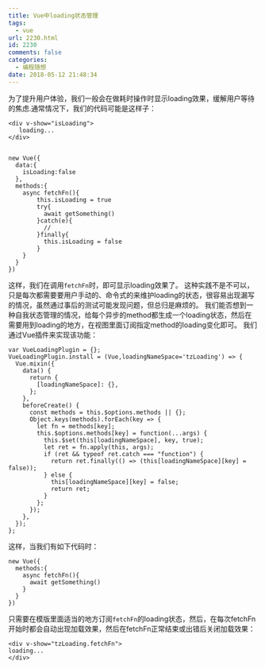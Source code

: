 ```yaml
---
title: Vue中loading状态管理
tags:
  - vue
url: 2230.html
id: 2230
comments: false
categories:
  - 编程随想
date: 2018-05-12 21:48:34
---
```


为了提升用户体验，我们一般会在做耗时操作时显示loading效果，缓解用户等待的焦虑.通常情况下，我们的代码可能是这样子：

    <div v-show="isLoading">
       loading...
    </div>
    

    new Vue({
      data:{
        isLoading:false
      },
      methods:{
        async fetchFn(){
            this.isLoading = true
            try{
              await getSomething()
            }catch(e){
              //
            }finally{
              this.isLoading = false
            }
        }
      }
    })
    

这样，我们在调用`fetchFn`时，即可显示loading效果了。 这种实践不是不可以，只是每次都需要要用户手动的、命令式的来维护loading的状态，很容易出现漏写的情况，虽然通过事后的测试可能发现问题，但总归是麻烦的。 我们能否想到一种自我状态管理的情况，给每个异步的method都生成一个loading状态，然后在需要用到loading的地方，在视图里面订阅指定method的loading变化即可。 我们通过Vue插件来实现该功能：

    var VueLoadingPlugin = {};
    VueLoadingPlugin.install = (Vue,loadingNameSpace='tzLoading') => {
      Vue.mixin({
        data() {
          return {
            [loadingNameSpace]: {},
          };
        },
        beforeCreate() {
          const methods = this.$options.methods || {};
          Object.keys(methods).forEach(key => {
            let fn = methods[key];
            this.$options.methods[key] = function(...args) {
              this.$set(this[loadingNameSpace], key, true);
              let ret = fn.apply(this, args);
              if (ret && typeof ret.catch === "function") {
                return ret.finally(() => (this[loadingNameSpace][key] = false));
              } else {
                this[loadingNameSpace][key] = false;
                return ret;
              }
            };
          });
        },
      });
    };
    

这样，当我们有如下代码时：

    new Vue({
      methods:{
        async fetchFn(){
          await getSomething()
        }
      }
    })
    

只需要在模版里面适当的地方订阅`fetchFn`的loading状态，然后，在每次fetchFn开始时都会自动出现加载效果，然后在fetchFn正常结束或出错后关闭加载效果：

    <div v-show="tzLoading.fetchFn">
    loading...
    </div>